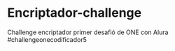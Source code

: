 # Encriptador-challenge
Challenge encriptador primer desafió de ONE con Alura #challengeonecodificador5 

